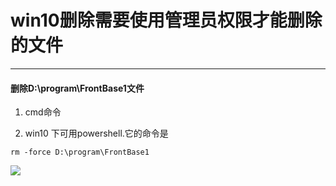 # win10删除需要使用管理员权限才能删除的文件

-----------  



#### 删除D:\program\FrontBase1文件

1. cmd命令

2. win10 下可用powershell.它的命令是

```
rm -force D:\program\FrontBase1
```

![](C:\Users\17227\AppData\Roaming\marktext\images\2023-05-04-22-36-15-1683210952115.png)


